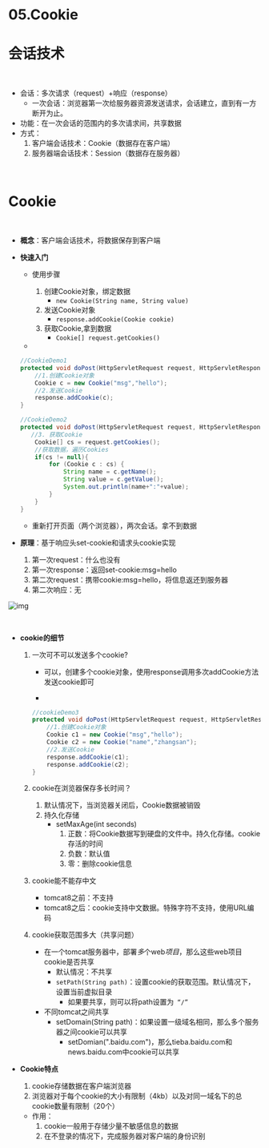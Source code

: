 # 05.Cookie

# 会话技术

‌

- 会话：多次请求（request）+响应（response）
  - 一次会话：浏览器第一次给服务器资源发送请求，会话建立，直到有一方断开为止。
- 功能：在一次会话的范围内的多次请求间，共享数据
- 方式：
  1. 客户端会话技术：Cookie（数据存在客户端）
  2. 服务器端会话技术：Session（数据存在服务器）

‌

# Cookie

‌

- **概念**：客户端会话技术，将数据保存到客户端

- **快速入门**

  - 使用步骤

    1. 创建Cookie对象，绑定数据
       - `new Cookie(String name, String value)`
    2. 发送Cookie对象
       - `response.addCookie(Cookie cookie)`
    3. 获取Cookie,拿到数据
       - `Cookie[] request.getCookies()`

  - 

    ```java
    //CookieDemo1
    protected void doPost(HttpServletRequest request, HttpServletResponse response) throws ServletException, IOException {
        //1.创建Cookie对象
        Cookie c = new Cookie("msg","hello");
        //2.发送Cookie
        response.addCookie(c);
    }
    
    //CookieDemo2
    protected void doPost(HttpServletRequest request, HttpServletResponse response) throws ServletException, IOException {
       //3. 获取Cookie
        Cookie[] cs = request.getCookies();
        //获取数据，遍历Cookies
        if(cs != null){
            for (Cookie c : cs) {
                String name = c.getName();
                String value = c.getValue();
                System.out.println(name+":"+value);
            }
        }
    }
    ```

  - 重新打开页面（两个浏览器），两次会话。拿不到数据

- **原理**：基于响应头set-cookie和请求头cookie实现

  1. 第一次request：什么也没有
  2. 第一次response：返回set-cookie:msg=hello
  3. 第二次request：携带cookie:msg=hello，将信息返还到服务器
  4. 第二次响应：无

![img](https://gblobscdn.gitbook.com/assets%2F-M4tgnfyLXNuJFEpT2SN%2F-MErrJPyhWNsGRK8yBuI%2F-MEwppHqGeaho0Z4Epa5%2FCookie原理.bmp?alt=media&token=3c3fc760-f87d-4313-a8a4-c6eddc669550)

‌

- **cookie的细节**

  1. 一次可不可以发送多个cookie?

     - 可以，创建多个cookie对象，使用response调用多次addCookie方法发送cookie即可

     - 

       ```java
       //cookieDemo3
       protected void doPost(HttpServletRequest request, HttpServletResponse response) throws ServletException, IOException {
           //1.创建Cookie对象
           Cookie c1 = new Cookie("msg","hello");
           Cookie c2 = new Cookie("name","zhangsan");
           //2.发送Cookie
           response.addCookie(c1);
           response.addCookie(c2);
       }
       ```

       

  2. cookie在浏览器保存多长时间？

     1. 默认情况下，当浏览器关闭后，Cookie数据被销毁
     2. 持久化存储
        - setMaxAge(int seconds)
          1. 正数：将Cookie数据写到硬盘的文件中。持久化存储。cookie存活的时间
          2. 负数：默认值
          3. 零：删除cookie信息

  3. cookie能不能存中文

     - tomcat8之前：不支持
     - tomcat8之后：cookie支持中文数据。特殊字符不支持，使用URL编码

  4. cookie获取范围多大（共享问题）

     - 在一个tomcat服务器中，部署*多*个web*项目*，那么这些web项目cookie是否共享
       - 默认情况：不共享
       - `setPath(String path)`：设置cookie的获取范围。默认情况下，设置当前虚拟目录
         - 如果要共享，则可以将path设置为` “/”`
     - 不同tomcat之间共享
       - setDomain(String path)：如果设置一级域名相同，那么多个服务器之间cookie可以共享
         - setDomian(".baidu.com")，那么tieba.baidu.com和news.baidu.com中cookie可以共享

- **Cookie特点**

  1. cookie存储数据在客户端浏览器
  2. 浏览器对于每个cookie的大小有限制（4kb）以及对同一域名下的总cookie数量有限制（20个）

  - 作用：
    1. cookie一般用于存储少量不敏感信息的数据
    2. 在不登录的情况下，完成服务器对客户端的身份识别